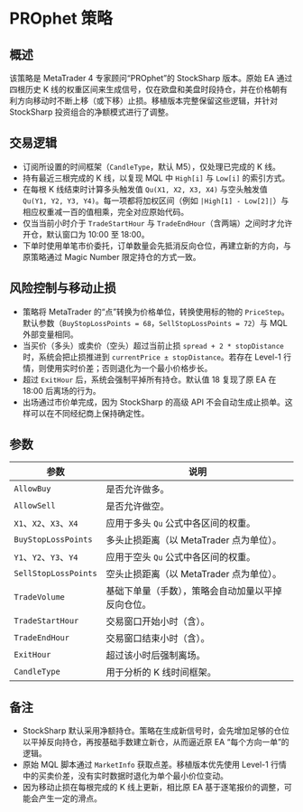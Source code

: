 # PROphet 策略

## 概述
该策略是 MetaTrader 4 专家顾问“PROphet”的 StockSharp 版本。原始 EA 通过四根历史 K 线的权重区间来生成信号，仅在欧盘和美盘时段持仓，并在价格朝有利方向移动时不断上移（或下移）止损。移植版本完整保留这些逻辑，并针对 StockSharp 投资组合的净额模式进行了调整。

## 交易逻辑
- 订阅所设置的时间框架（`CandleType`，默认 M5），仅处理已完成的 K 线。
- 持有最近三根完成的 K 线，以复现 MQL 中 `High[i]` 与 `Low[i]` 的索引方式。
- 在每根 K 线结束时计算多头触发值 `Qu(X1, X2, X3, X4)` 与空头触发值 `Qu(Y1, Y2, Y3, Y4)`。每一项都将加权区间（例如 `|High[1] - Low[2]|`）与相应权重减一百的值相乘，完全对应原始代码。
- 仅当当前小时介于 `TradeStartHour` 与 `TradeEndHour`（含两端）之间时才允许开仓，默认窗口为 10:00 至 18:00。
- 下单时使用单笔市价委托，订单数量会先抵消反向仓位，再建立新的方向，与原策略通过 Magic Number 限定持仓的方式一致。

## 风险控制与移动止损
- 策略将 MetaTrader 的“点”转换为价格单位，转换使用标的物的 `PriceStep`。默认参数（`BuyStopLossPoints = 68`，`SellStopLossPoints = 72`）与 MQL 外部变量相同。
- 当买价（多头）或卖价（空头）超过当前止损 `spread + 2 * stopDistance` 时，系统会把止损推进到 `currentPrice ± stopDistance`。若存在 Level-1 行情，则使用实时价差；否则退化为一个最小价格步长。
- 超过 `ExitHour` 后，系统会强制平掉所有持仓。默认值 18 复现了原 EA 在 18:00 后离场的行为。
- 出场通过市价单完成，因为 StockSharp 的高级 API 不会自动生成止损单。这样可以在不同经纪商上保持确定性。

## 参数
| 参数 | 说明 |
|------|------|
| `AllowBuy` | 是否允许做多。 |
| `AllowSell` | 是否允许做空。 |
| `X1`、`X2`、`X3`、`X4` | 应用于多头 `Qu` 公式中各区间的权重。 |
| `BuyStopLossPoints` | 多头止损距离（以 MetaTrader 点为单位）。 |
| `Y1`、`Y2`、`Y3`、`Y4` | 应用于空头 `Qu` 公式中各区间的权重。 |
| `SellStopLossPoints` | 空头止损距离（以 MetaTrader 点为单位）。 |
| `TradeVolume` | 基础下单量（手数），策略会自动加量以平掉反向仓位。 |
| `TradeStartHour` | 交易窗口开始小时（含）。 |
| `TradeEndHour` | 交易窗口结束小时（含）。 |
| `ExitHour` | 超过该小时后强制离场。 |
| `CandleType` | 用于分析的 K 线时间框架。 |

## 备注
- StockSharp 默认采用净额持仓。策略在生成新信号时，会先增加足够的仓位以平掉反向持仓，再按基础手数建立新仓，从而逼近原 EA “每个方向一单”的逻辑。
- 原始 MQL 脚本通过 `MarketInfo` 获取点差。移植版本优先使用 Level-1 行情中的买卖价差，没有实时数据时退化为单个最小价位变动。
- 因为移动止损在每根完成的 K 线上更新，相比原 EA 基于逐笔报价的调整，可能会产生一定的滑点。
